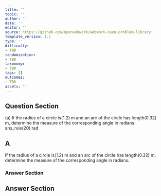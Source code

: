 ```yaml
---
title: ''
topic: ''
author: ''
date: ''
editor: ''
source: https://github.com/openwebwork/webwork-open-problem-library
template_version: 1.1
type: ''
difficulty:
- TBD
randomization:
- TBD
taxonomy:
- TBD
tags: []
outcomes:
- TBD
assets: ''
---
```


## Question Section 

 
  
(a) If the radius of a circle is(1.2) m and an arc of the circle has length(0.32) m, determine the measure of the corresponding angle in radians.  
 ans_rule(20) rad

## A
If the radius of a circle is(1.2) m and an arc of the circle has length(0.32) m, determine the measure of the corresponding angle in radians.  
### Answer Section


## Answer Section


